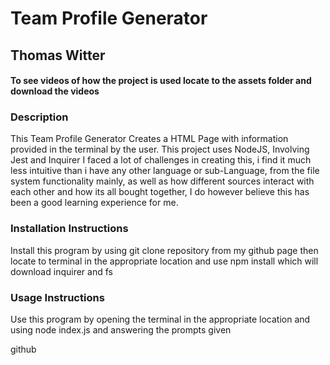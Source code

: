 # Team Profile Generator

## Thomas Witter

#### To see videos of how the project is used locate to the assets folder and download the videos

### Description

This Team Profile Generator Creates a HTML Page with information provided in the terminal by the user.
This project uses NodeJS, Involving Jest and Inquirer
I faced a lot of challenges in creating this, i find it much less intuitive than i have any other language or sub-Language, from the file system functionality mainly, as well as how different sources interact with each other and how its all bought together, I do however believe this has been a good learning experience for me.

### Installation Instructions

Install this program by using git clone repository from my github page then locate to terminal in the appropriate location and use npm install which will download inquirer and fs

### Usage Instructions

Use this program by opening the terminal in the appropriate location and using node index.js and answering the prompts given

github
